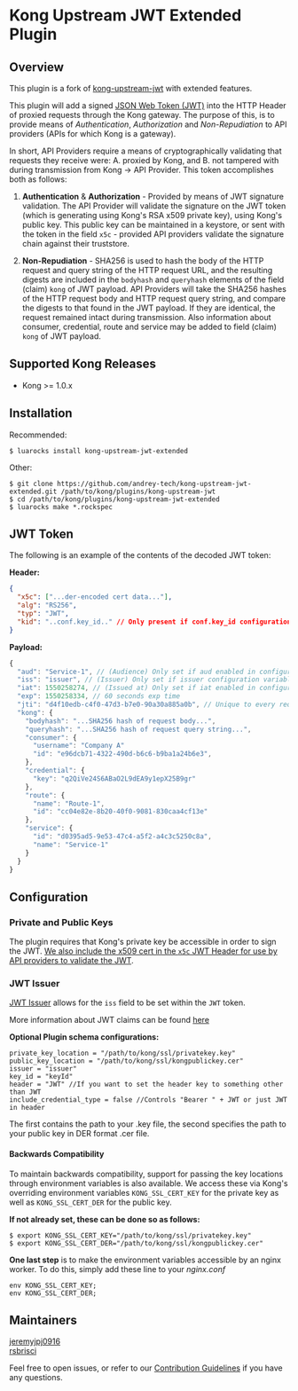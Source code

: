 # Kong Upstream JWT Extended Plugin

## Overview
This plugin is a fork of [kong-upstream-jwt](https://github.com/Optum/kong-upstream-jwt) with extended features.

This plugin will add a signed [JSON Web Token (JWT)](https://en.wikipedia.org/wiki/JSON_Web_Token) into the HTTP Header of proxied requests through the Kong gateway.
The purpose of this, is to provide means of _Authentication_, _Authorization_ and _Non-Repudiation_ to API providers
(APIs for which Kong is a gateway).

In short, API Providers require a means of cryptographically validating that requests they receive were:
A. proxied by Kong, and B. not tampered with during transmission from Kong -> API Provider.
This token accomplishes both as follows:

1. **Authentication** & **Authorization** - Provided by means of JWT signature validation. The API Provider will validate the signature on the JWT token (which is generating using Kong's RSA x509 private key), using Kong's public key. This public key can be maintained in a keystore, or sent with the token in the field `x5c` - provided API providers validate the signature chain against their truststore.

2. **Non-Repudiation** - SHA256 is used to hash the body of the HTTP request and query string of the НТТР request URL, and the resulting digests are included in the `bodyhash` and `queryhash` elements of the field (claim) `kong` of JWT payload. API Providers will take the SHA256 hashes of the HTTP request body and HTTP request query string, and compare the digests to that found in the JWT payload. If they are identical, the request remained intact during transmission. Also information about consumer, credential, route and service may be added to field (claim) `kong` of JWT payload.

## Supported Kong Releases

- Kong >= 1.0.x 

## Installation

Recommended:
```
$ luarocks install kong-upstream-jwt-extended
```

Other:
```
$ git clone https://github.com/andrey-tech/kong-upstream-jwt-extended.git /path/to/kong/plugins/kong-upstream-jwt
$ cd /path/to/kong/plugins/kong-upstream-jwt-extended
$ luarocks make *.rockspec
```

## JWT Token
The following is an example of the contents of the decoded JWT token:

**Header:**
```json
{
  "x5c": ["...der-encoded cert data..."],
  "alg": "RS256",
  "typ": "JWT",
  "kid": "..conf.key_id.." // Only present if conf.key_id configuration variable set
}
```

**Payload:**
```js
{
  "aud": "Service-1", // (Audience) Only set if aud enabled in configuration (Kong service name)
  "iss": "issuer", // (Issuer) Only set if issuer configuration variable is not blank
  "iat": 1550258274, // (Issued at) Only set if iat enabled in configuration 
  "exp": 1550258334, // 60 seconds exp time
  "jti": "d4f10edb-c4f0-47d3-b7e0-90a30a885a0b", // Unique to every request - UUID
  "kong": {
    "bodyhash": "...SHA256 hash of request body...",
    "queryhash": "...SHA256 hash of request query string...",
    "consumer": {
      "username": "Company A"
      "id": "e96dcb71-4322-490d-b6c6-b9ba1a24b6e3",
    },
    "credential": {
      "key": "q2QiVe24S6ABaO2L9dEA9y1epX25B9gr"
    },
    "route": {
      "name": "Route-1",
      "id": "cc04e82e-8b20-40f0-9081-830caa4cf13e"
    },
    "service": {
      "id": "d0395ad5-9e53-47c4-a5f2-a4c3c5250c8a",
      "name": "Service-1"
    }
  }
}
```

## Configuration

### Private and Public Keys
The plugin requires that Kong's private key be accessible in order to sign the JWT. [We also include the x509 cert in the `x5c` JWT Header for use by API providers to validate the JWT](https://tools.ietf.org/html/rfc7515#section-4.1.6).

### JWT Issuer
[JWT Issuer](https://tools.ietf.org/html/rfc7519#section-4.1.1) allows for the `iss` field to be set within the `JWT` token.

More information about JWT claims can be found [here](https://tools.ietf.org/html/rfc7519#section-4)

**Optional Plugin schema configurations:**
```
private_key_location = "/path/to/kong/ssl/privatekey.key"
public_key_location = "/path/to/kong/ssl/kongpublickey.cer"
issuer = "issuer"
key_id = "keyId"
header = "JWT" //If you want to set the header key to something other than JWT
include_credential_type = false //Controls "Bearer " + JWT or just JWT in header
```

The first contains the path to your .key file, the second specifies the path to your public key in DER format .cer file.

#### Backwards Compatibility
To maintain backwards compatibility, support for passing the key locations through environment variables is also available.  We access these via Kong's overriding environment variables `KONG_SSL_CERT_KEY` for the private key as well as `KONG_SSL_CERT_DER` for the public key.

**If not already set, these can be done so as follows:**
```
$ export KONG_SSL_CERT_KEY="/path/to/kong/ssl/privatekey.key"
$ export KONG_SSL_CERT_DER="/path/to/kong/ssl/kongpublickey.cer"
```

**One last step** is to make the environment variables accessible by an nginx worker. To do this, simply add these line to your _nginx.conf_
```
env KONG_SSL_CERT_KEY;
env KONG_SSL_CERT_DER;
```

## Maintainers
[jeremyjpj0916](https://github.com/jeremyjpj0916)  
[rsbrisci](https://github.com/rsbrisci)  

Feel free to open issues, or refer to our [Contribution Guidelines](https://github.com/Optum/kong-upstream-jwt/blob/master/CONTRIBUTING.md) if you have any questions.
